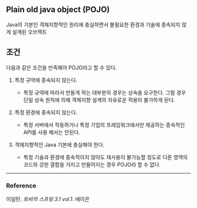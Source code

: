 ## Plain old java object (POJO)
Java의 기본인 객체지향적인 원리에 충실하면서 불필요한 환경과 기술에 종속되지 않게 설계된 오브젝트

## 조건
다음과 같은 조건을 만족해야 POJO라고 할 수 있다.
1. 특정 규약에 종속되지 않는다.
    - 특정 규약에 따라서 만들게 하는 대부분의 경우는 상속을 요구한다. 그럴 경우 단일 상속 원칙에 의해 객체지향 설계의 자유로운 적용이 불가하게 된다.
    
1. 특정 환경에 종속되지 않는다.
    - 특정 서버에서 작동하거나 특정 기업의 프레임워크에서만 제공하는 종속적인 API를 사용 해서는 안된다.

1. 객체지향적인 Java 기본에 충실해야 한다.
    - 특정 기술과 환경에 종속적이지 않아도 재사용이 불가능할 정도로 다른 영역의 코드와 강한 결합을 가지고 만들어지는 경우 POJO라 할 수 없다.
    
    
---
### Reference
이일민. _토비의 스프링 3.1 vol.1_. 에이콘  